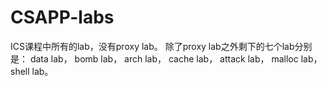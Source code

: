 # CSAPP-labs
ICS课程中所有的lab，没有proxy lab。
除了proxy lab之外剩下的七个lab分别是：
data lab，
bomb lab，
arch lab，
cache lab，
attack lab，
malloc lab，
shell lab。
